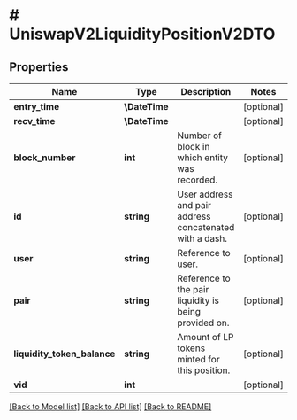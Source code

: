 # # UniswapV2LiquidityPositionV2DTO

## Properties

Name | Type | Description | Notes
------------ | ------------- | ------------- | -------------
**entry_time** | **\DateTime** |  | [optional]
**recv_time** | **\DateTime** |  | [optional]
**block_number** | **int** | Number of block in which entity was recorded. | [optional]
**id** | **string** | User address and pair address concatenated with a dash. | [optional]
**user** | **string** | Reference to user. | [optional]
**pair** | **string** | Reference to the pair liquidity is being provided on. | [optional]
**liquidity_token_balance** | **string** | Amount of LP tokens minted for this position. | [optional]
**vid** | **int** |  | [optional]

[[Back to Model list]](../../README.md#models) [[Back to API list]](../../README.md#endpoints) [[Back to README]](../../README.md)
